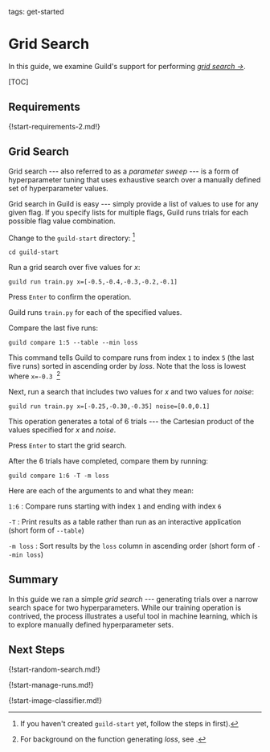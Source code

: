 tags: get-started

# Grid Search

In this guide, we examine Guild's support for performing *[grid search
->](https://en.wikipedia.org/wiki/Hyperparameter_optimization#Grid_search)*.

[TOC]

## Requirements

{!start-requirements-2.md!}

## Grid Search

Grid search --- also referred to as a *parameter sweep* --- is a form
of hyperparameter tuning that uses exhaustive search over a manually
defined set of hyperparameter values.

Grid search in Guild is easy --- simply provide a list of values to
use for any given flag. If you specify lists for multiple flags, Guild
runs trials for each possible flag value combination.

Change to the `guild-start` directory: [^guild-start]

[^guild-start]: If you haven't created `guild-start` yet, follow the
steps in [](alias:quick-start) first).

``` command
cd guild-start
```

Run a grid search over five values for *x*:

``` command
guild run train.py x=[-0.5,-0.4,-0.3,-0.2,-0.1]
```

Press `Enter` to confirm the operation.

Guild runs `train.py` for each of the specified values.

Compare the last five runs:

``` command
guild compare 1:5 --table --min loss
```

This command tells Guild to compare runs from index `1` to index `5`
(the last five runs) sorted in ascending order by *loss*. Note that
the loss is lowest where `x=-0.3`&nbsp; [^loss]

[^loss]: For background on the function generating *loss*, see
[](alias:quick-start).

Next, run a search that includes two values for *x* and two values for
*noise*:

``` command
guild run train.py x=[-0.25,-0.30,-0.35] noise=[0.0,0.1]
```

This operation generates a total of 6 trials --- the Cartesian product
of the values specified for *x* and *noise*.

Press `Enter` to start the grid search.

After the 6 trials have completed, compare them by running:

``` command
guild compare 1:6 -T -m loss
```

Here are each of the arguments to [](cmd:compare) and what they mean:

`1:6`
: Compare runs starting with index `1` and ending with index `6`

`-T`
: Print results as a table rather than run as an interactive
  application (short form of ``--table``)

`-m loss`
: Sort results by the `loss` column in ascending order (short form of
  ``--min loss``)

## Summary

In this guide we ran a simple *grid search* --- generating trials over
a narrow search space for two hyperparameters. While our training
operation is contrived, the process illustrates a useful tool in
machine learning, which is to explore manually defined hyperparameter
sets.

## Next Steps

{!start-random-search.md!}

{!start-manage-runs.md!}

{!start-image-classifier.md!}
